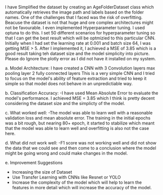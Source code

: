 I have Simplified the dataset by creating an AgeFolderDataset class which automatically retrieves the image path and labels based on the folder names. One of the challenges that I faced was the risk of overfitting. Beacuse the dataset is not that huge and ore complex architectures might not be favourable. I even implemented Hyperparameter tuning. I used optuna to do this. I set 50 different scenarios for hyperparameter tuning so that I can get the best result which will be optmizied to this particular CNN. Initially when I had set the learning rate at 0.001 and batch size 64, I was getting MSE > 5. After I implemented it, I achieved a MSE of 3.85 which is a good result taking teh dataset size and the model simplicity into picture. Please do Ignore the plotly error as I did not have it installed on my system.

a. Model Architecture:
I have created a CNN with
3 Convolution layers
max pooling layer
2 fully connected layers
This is a very simple CNN and I tried to focus on the model's ability of feature extraction and tried to keep it simple so that model does not behave in an unpredictiable way.

b. Classification Accuracy:
-I have used Mean Absolute Error to evaluate the model's performance. I achieved MSE = 3.85 which I think is pretty decent considering the dataset size and the simplicty of the model.

c. What worked well:
-The model was able to learn well with a reasonable validation loss and mean absolute error. The training in the initial epochs was a bit rough, but nearing 80+ epoch, it started to stabilize which meant that the model was able to learn well and overfitting is also not the case here.

d. What did not work well:
-F1 score was not working well and did not show the data that we could see and then come to a conclusion where the model might be going wrong and could make changes in the model. 

e. Improvement Suggestions
- Increasing the size of Dataset
- Use Transfer Learning with CNNs like Resnet or YOLO
- Increase the complexity of the model which will help to learn the features in more detail which will increase the accuracy of the model.
